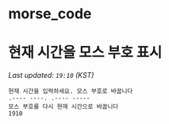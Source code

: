 # morse_code
# 현재 시간을 모스 부호 표시
<!-- MORSE_TIME_START -->
_Last updated: `19:10` (KST)_

```
현재 시간을 입력하세요. 모스 부호로 바꿉니다
.---- ----. .---- -----
모스 부호를 다시 현재 시간으로 바꿉니다
1910
```
<!-- MORSE_TIME_END -->
